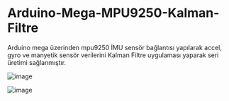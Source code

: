 # Arduino-Mega-MPU9250-Kalman-Filtre
Arduino mega üzerinden mpu9250 İMU sensör bağlantısı yapılarak accel, gyro ve manyetik sensör verilerini Kalman Filtre uygulaması yaparak seri üretimi sağlanmıştır.

![image](https://github.com/karanizeybek/Arduino-Mega-MPU9250-Kalman-Filtre/assets/76970557/39985e2e-0903-487b-9688-03d32a30ef26)


![image](https://github.com/karanizeybek/Arduino-Mega-MPU9250-Kalman-Filtre/assets/76970557/71f5a7e1-c772-4080-8483-249bba7adedf)


